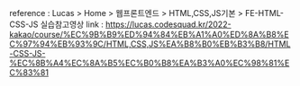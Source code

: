 reference : Lucas > Home > 웹프론트엔드 > HTML,CSS,JS기본 > FE-HTML-CSS-JS 실습참고영상
link : https://lucas.codesquad.kr/2022-kakao/course/%EC%9B%B9%ED%94%84%EB%A1%A0%ED%8A%B8%EC%97%94%EB%93%9C/HTML,CSS,JS%EA%B8%B0%EB%B3%B8/HTML-CSS-JS-%EC%8B%A4%EC%8A%B5%EC%B0%B8%EA%B3%A0%EC%98%81%EC%83%81
